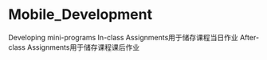 # Mobile_Development
Developing mini-programs
In-class Assignments用于储存课程当日作业
After-class Assignments用于储存课程课后作业
